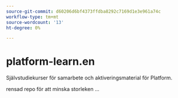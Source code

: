 ```yaml
---
source-git-commit: d60206d6bf4373ffdba8292c7169d1e3e961a74c
workflow-type: tm+mt
source-wordcount: '13'
ht-degree: 0%

---
```

# platform-learn.en

Självstudiekurser för samarbete och aktiveringsmaterial för Platform.

rensad repo för att minska storleken ...
